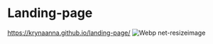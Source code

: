 # Landing-page


https://krynaanna.github.io/landing-page/
![Webp net-resizeimage](https://user-images.githubusercontent.com/98818064/165074036-de19be83-031d-442a-ac72-4b85a7801c58.png)
